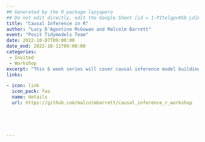 ```yaml
---
## Generated by the R package lazyapero
## Do not edit directly, edit the Google Sheet [id = 1-PItelqpv0Sb_LdiEDqb8O3D_Roii5nVTL07IRVbRtA]
title: "Causal Inference in R"
author: "Lucy D'Agostino McGowan and Malcolm Barrett"
event: "Posit Tidymodels Team"
date: 2022-10-07T09:00:00
date_end: 2022-10-11T09:00:00
categories:
 - Invited
 - Workshop
excerpt: "This 6 week series will cover causal inference model building and evaluation techniques. In this workshop, we’ll teach the essential elements of answering causal questions in R through causal diagrams, and causal modeling techniques such as propensity scores and inverse probability weighting. We’ll also show that by distinguishing predictive models from causal models, we can better take advantage of both tools. You’ll be able to use the tools you already know--the tidyverse, regression models, and more--to answer the questions that are important to your work."
links:

- icon: link
  icon_pack: fas
  name: details
  url: https://github.com/malcolmbarrett/causal_inference_r_workshop





---
```

